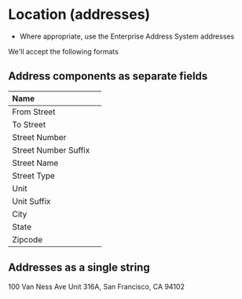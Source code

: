 # Location \(addresses\)

* Where appropriate, use the Enterprise Address System addresses

We'll accept the following formats

## Address components as separate fields

| Name |  |
| :--- | :--- |
| From Street |  |
| To Street |  |
| Street Number |  |
| Street Number Suffix |  |
| Street Name |  |
| Street Type |  |
| Unit |  |
| Unit Suffix |  |
| City |  |
| State |  |
| Zipcode |  |

## Addresses as a single string

100 Van Ness Ave Unit 316A, San Francisco, CA 94102

